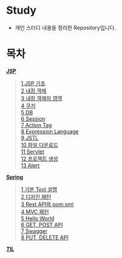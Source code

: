 # Study

- 개인 스터디 내용을 정리한 Repository입니다.

# 목차

**[JSP](https://github.com/DevDachan/Study/tree/main/JSP)**
> [1 JSP 기초](https://github.com/DevDachan/Study/blob/main/JSP/1%20JSP%20%EA%B8%B0%EC%B4%88.md)   
> [2 내장 객체](https://github.com/DevDachan/Study/blob/main/JSP/2%20%EB%82%B4%EC%9E%A5%20%EA%B0%9D%EC%B2%B4%20(web%20xml).md)   
> [3 내장 객체의 영역](https://github.com/DevDachan/Study/blob/main/JSP/3%20%EB%82%B4%EC%9E%A5%20%EA%B0%9D%EC%B2%B4%EC%9D%98%20%EC%98%81%EC%97%AD(Scope).md)   
> [4 쿠키](https://github.com/DevDachan/Study/blob/main/JSP/4%20%EC%BF%A0%ED%82%A4%20(Cookie).md)    
> [5 DB](https://github.com/DevDachan/Study/blob/main/JSP/5%20DB%20(DatabaseUtil).md)   
> [6 Session](https://github.com/DevDachan/Study/blob/main/JSP/6%20Session%20(userDAO%2CDTO).md)   
> [7 Action Tag](https://github.com/DevDachan/Study/blob/main/JSP/7%20Action%20Tag.md)   
> [8 Expression Language](https://github.com/DevDachan/Study/blob/main/JSP/8%20Expression%20Language.md)   
> [9 JSTL](https://github.com/DevDachan/Study/blob/main/JSP/9%20JSTL.md)   
> [10 파일 다운로드](https://github.com/DevDachan/Study/blob/main/JSP/10%20%ED%8C%8C%EC%9D%BC%20%EB%8B%A4%EC%9A%B4%EB%A1%9C%EB%93%9C.md)   
> [11 Servlet](https://github.com/DevDachan/Study/blob/main/JSP/11%20Servlet.md)   
> [12 프로젝트 생성](https://github.com/DevDachan/Study/blob/main/JSP/12%20%ED%94%84%EB%A1%9C%EC%A0%9D%ED%8A%B8%20%EC%83%9D%EC%84%B1.md)   
> [13 Alert](https://github.com/DevDachan/Study/blob/main/JSP/13%20Alert%20(Using%20Modal).md)   


**[Spring](https://github.com/DevDachan/Study/tree/main/Spring)**
> [1 기본 Tool 설명](https://github.com/DevDachan/Study/blob/main/Spring/1%20%EA%B8%B0%EB%B3%B8%20Tool%20%EC%84%A4%EB%AA%85.md)   
> [2 디자인 패턴](https://github.com/DevDachan/Study/blob/main/Spring/2%20%EB%94%94%EC%9E%90%EC%9D%B8%20%ED%8C%A8%ED%84%B4.md)   
> [3 Rest API와 pom.xml ](https://github.com/DevDachan/Study/blob/main/Spring/3%20Rest%20API%EC%99%80%20pom_xml.md)     
> [4 MVC 패턴](https://github.com/DevDachan/Study/blob/main/Spring/4%20MVC%20%ED%8C%A8%ED%84%B4.md)   
> [5 Hello World](https://github.com/DevDachan/Study/blob/main/Spring/5%20Hello%20World.md)   
> [6 GET, POST API](https://github.com/DevDachan/Study/blob/main/Spring/6%20GET%2C%20POST%20API.md)   
> [7 Swagger](https://github.com/DevDachan/Study/blob/main/Spring/7%20Swagger%20(%ED%98%91%EC%97%85%20%EB%9D%BC%EC%9D%B4%EB%B8%8C%EB%9F%AC%EB%A6%AC)%20Error.md)   
> [8 PUT, DELETE API](https://github.com/DevDachan/Study/blob/main/Spring/8%20PUT%2C%20DELETE%20API.md)   




***[TIL](https://github.com/DevDachan/Study/tree/main/TIL)***
